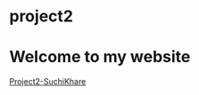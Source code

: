# project2 
# Welcome to my website

[Project2-SuchiKhare](http://suchiproject2.eastus.azurecontainer.io)
